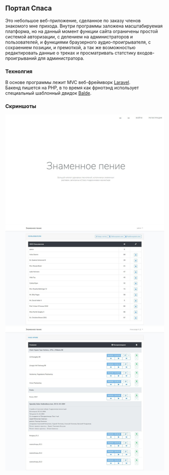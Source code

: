 ## Портал Спаса

Это небольшое веб-приложение, сделанное по заказу членов знакомого мне прихода. Внутри программы заложена масштабируемая платформа, но на данный момент функции сайта ограничены простой системой авторизации, с делением на администраторов и пользователей, и функциями браузерного аудио-проигрывателя, с сохраением позиции, и премоткой, а так же возможностью редактировать данные о треках и просматривать статстику входов-проигрываний для администратора.

### Технолгия

В основе программы лежит MVC веб-фреймворк [Laravel](https://laravel.com/docs).   
Бакенд пишется на PHP, в то время как фрнотэнд использует специальный шаблонный двидок [Balde](https://laravel.com/docs/8.x/blade). 

### Скриншоты

![screen1](https://github.com/scadl/spasPortal/blob/master/screenshots/photo_2020-04-12_14-52-36.jpg)
![screen2](https://github.com/scadl/spasPortal/blob/master/screenshots/photo_2020-04-19_18-22-21.jpg)
![screen3](https://github.com/scadl/spasPortal/blob/master/screenshots/photo_2020-04-19_18-22-23.jpg)
